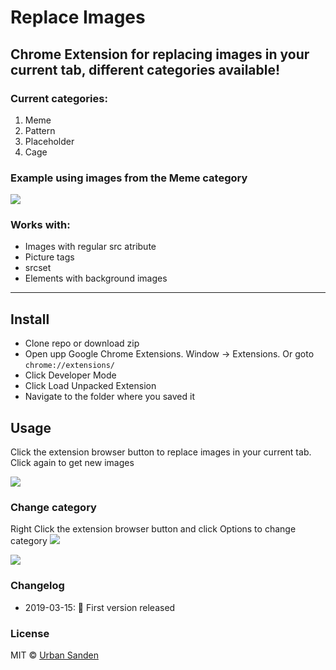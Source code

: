 # Replace Images

## Chrome Extension for replacing images in your current tab, different categories available!

### Current categories:

1. Meme
2. Pattern
3. Placeholder
3. Cage

### Example using images from the Meme category

![](https://res.cloudinary.com/urre/image/upload/v1552854004/mgoofykrrl5hznbfqkzw.jpg)

### Works with:
+ Images with regular src atribute
+ Picture tags
+ srcset
+ Elements with background images

---

## Install

+ Clone repo or download zip
+ Open upp Google Chrome Extensions. Window → Extensions. Or goto `chrome://extensions/`
+ Click Developer Mode
+ Click Load Unpacked Extension
+ Navigate to the folder where you saved it

## Usage
Click the extension browser button to replace images in your current tab. Click again to get new images

![](https://res.cloudinary.com/urre/image/upload/v1552666248/jyg4zqmnagwksnv6guga.jpg)

### Change category
Right Click the extension browser button and click Options to change category
![](https://res.cloudinary.com/urre/image/upload/v1552666225/ekyvbqdtdb8wqdrzcycw.jpg)

![](https://res.cloudinary.com/urre/image/upload/v1552842385/bwbj2n0udjnizzudfddf.jpg)

### Changelog
+ 2019-03-15: 🎉 First version released

### License

MIT © [Urban Sanden](https://twitter.com/urre)
